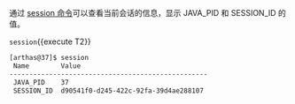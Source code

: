 通过 [session 命令](https://arthas.aliyun.com/doc/session.html)可以查看当前会话的信息，显示 JAVA_PID 和 SESSION_ID 的值。

`session`{{execute T2}}

```bash
[arthas@37]$ session
 Name        Value
--------------------------------------------------
 JAVA_PID    37
 SESSION_ID  d90541f0-d245-422c-92fa-39d4ae288107
```
